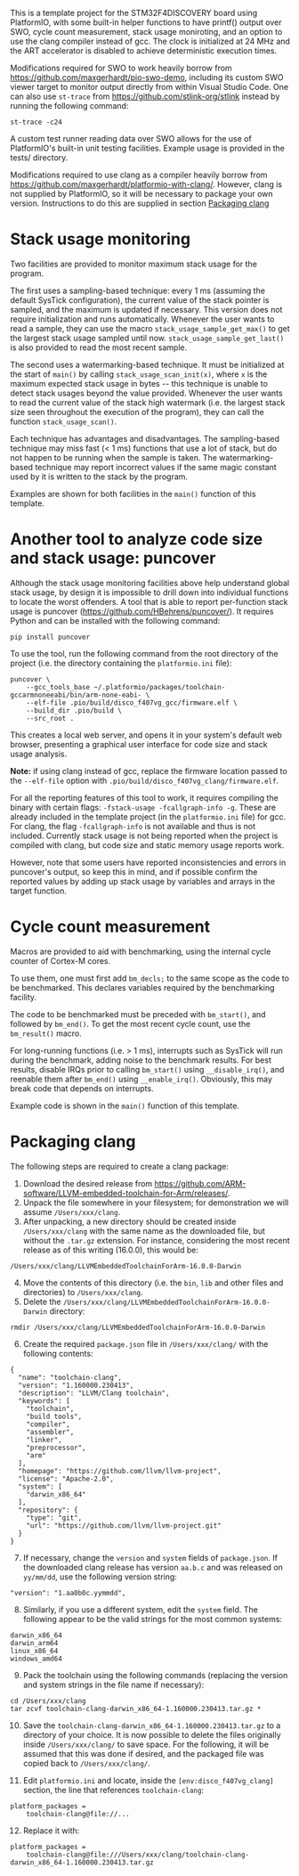 This is a template project for the STM32F4DISCOVERY board using PlatformIO,
with some built-in helper functions to have printf() output over SWO, cycle
count measurement, stack usage moniroting, and an option to use the clang
compiler instead of gcc. The clock is initialized at 24 MHz and the ART
accelerator is disabled to achieve deterministic execution times.

Modifications required for SWO to work heavily borrow from
https://github.com/maxgerhardt/pio-swo-demo, including its custom SWO viewer
target to monitor output directly from within Visual Studio Code. One can also
use `st-trace` from https://github.com/stlink-org/stlink instead by running
the following command:

`st-trace -c24`

A custom test runner reading data over SWO allows for the use of PlatformIO's
built-in unit testing facilities. Example usage is provided in the tests/
directory.

Modifications required to use clang as a compiler heavily borrow from
https://github.com/maxgerhardt/platformio-with-clang/. However, clang is
not supplied by PlatformIO, so it will be necessary to package your own
version. Instructions to do this are supplied in section
[Packaging clang](#packaging-clang)

# Stack usage monitoring

Two facilities are provided to monitor maximum stack usage for the program.

The first uses a sampling-based technique: every 1 ms (assuming the default
SysTick configuration), the current value of the stack pointer is sampled, and
the maximum is updated if necessary. This version does not require
initialization and runs automatically. Whenever the user wants to read a
sample, they can use the macro `stack_usage_sample_get_max()` to get the
largest stack usage sampled until now. `stack_usage_sample_get_last()` is also
provided to read the most recent sample.

The second uses a watermarking-based technique. It must be initialized at the
start of `main()` by calling `stack_usage_scan_init(x)`, where `x` is the
maximum expected stack usage in bytes -- this technique is unable to detect
stack usages beyond the value provided. Whenever the user wants to read the
current value of the stack high watermark (i.e. the largest stack size seen
throughout the execution of the program), they can call the function
`stack_usage_scan()`.

Each technique has advantages and disadvantages. The sampling-based technique
may miss fast (< 1 ms) functions that use a lot of stack, but do not happen
to be running when the sample is taken. The watermarking-based technique may
report incorrect values if the same magic constant used by it is written to
the stack by the program.

Examples are shown for both facilities in the `main()` function of this
template.

# Another tool to analyze code size and stack usage: puncover

Although the stack usage monitoring facilities above help understand global
stack usage, by design it is impossible to drill down into individual
functions to locate the worst offenders. A tool that is able to report
per-function stack usage is puncover (https://github.com/HBehrens/puncover/).
It requires Python and can be installed with the following command:

```
pip install puncover
```

To use the tool, run the following command from the root directory of the
project (i.e. the directory containing the `platformio.ini` file):

```
puncover \
    --gcc_tools_base ~/.platformio/packages/toolchain-gccarmnoneeabi/bin/arm-none-eabi- \
    --elf-file .pio/build/disco_f407vg_gcc/firmware.elf \
    --build_dir .pio/build \
    --src_root .
```

This creates a local web server, and opens it in your system's default web
browser, presenting a graphical user interface for code size and stack usage
analysis.

**Note:** if using clang instead of gcc, replace the firmware location passed
to the `--elf-file` option with `.pio/build/disco_f407vg_clang/firmware.elf`.

For all the reporting features of this tool to work, it requires compiling the
binary with certain flags: `-fstack-usage -fcallgraph-info -g`. These are
already included in the template project (in the `platformio.ini` file) for
gcc. For clang, the flag `-fcallgraph-info` is not available and thus is not
included. Currently stack usage is not being reported when the project is
compiled with clang, but code size and static memory usage reports work.

However, note that some users have reported inconsistencies and errors in
puncover's output, so keep this in mind, and if possible confirm the reported
values by adding up stack usage by variables and arrays in the target function.

# Cycle count measurement

Macros are provided to aid with benchmarking, using the internal cycle counter
of Cortex-M cores.

To use them, one must first add `bm_decls;` to the same scope as the code to
be benchmarked. This declares variables required by the benchmarking facility.

The code to be benchmarked must be preceded with `bm_start()`, and followed by
`bm_end()`. To get the most recent cycle count, use the `bm_result()` macro.

For long-running functions (i.e. > 1 ms), interrupts such as SysTick will run
during the benchmark, adding noise to the benchmark results. For best results,
disable IRQs prior to calling `bm_start()` using `__disable_irq()`, and
reenable them after `bm_end()` using `__enable_irq()`. Obviously, this may
break code that depends on interrupts.

Example code is shown in the `main()` function of this template.

# Packaging clang

The following steps are required to create a clang package:

1. Download the desired release from
https://github.com/ARM-software/LLVM-embedded-toolchain-for-Arm/releases/.
2. Unpack the file somewhere in your filesystem; for demonstration we will
assume `/Users/xxx/clang`.
3. After unpacking, a new directory should be created inside
`/Users/xxx/clang` with the same name as the downloaded file, but without the
`.tar.gz` extension. For instance, considering the most recent release as of
this writing (16.0.0), this would be:

`/Users/xxx/clang/LLVMEmbeddedToolchainForArm-16.0.0-Darwin`

4. Move the contents of this directory (i.e. the `bin`, `lib` and other
files and directories) to `/Users/xxx/clang`.
5. Delete the `/Users/xxx/clang/LLVMEmbeddedToolchainForArm-16.0.0-Darwin`
directory:

`rmdir /Users/xxx/clang/LLVMEmbeddedToolchainForArm-16.0.0-Darwin`

6. Create the required `package.json` file in `/Users/xxx/clang/` with the
following contents:

```
{
  "name": "toolchain-clang",
  "version": "1.160000.230413",
  "description": "LLVM/Clang toolchain",
  "keywords": [
    "toolchain",
    "build tools",
    "compiler",
    "assembler",
    "linker",
    "preprocessor",
    "arm"
  ],
  "homepage": "https://github.com/llvm/llvm-project",
  "license": "Apache-2.0",
  "system": [
    "darwin_x86_64"
  ],
  "repository": {
    "type": "git",
    "url": "https://github.com/llvm/llvm-project.git"
  }
}
```

7. If necessary, change the `version` and `system` fields of `package.json`.
If the downloaded clang release has version `aa.b.c` and was released on
`yy/mm/dd`, use the following version string:

```
"version": "1.aa0b0c.yymmdd",
```

8. Similarly, if you use a different system, edit the `system` field. The
following appear to be the valid strings for the most common systems:

```
darwin_x86_64
darwin_arm64
linux_x86_64
windows_amd64
```

9. Pack the toolchain using the following commands (replacing the version
and system strings in the file name if necessary):

```
cd /Users/xxx/clang
tar zcvf toolchain-clang-darwin_x86_64-1.160000.230413.tar.gz *
```

10. Save the `toolchain-clang-darwin_x86_64-1.160000.230413.tar.gz` to a
directory of your choice. It is now possible to delete the files originally
inside `/Users/xxx/clang/` to save space. For the following, it will be
assumed that this was done if desired, and the packaged file was copied back
to `/Users/xxx/clang/`.

11. Edit `platformio.ini` and locate, inside the `[env:disco_f407vg_clang]`
section, the line that references `toolchain-clang`:

```
platform_packages = 
    toolchain-clang@file://...
```

12. Replace it with:

```
platform_packages = 
    toolchain-clang@file:///Users/xxx/clang/toolchain-clang-darwin_x86_64-1.160000.230413.tar.gz
